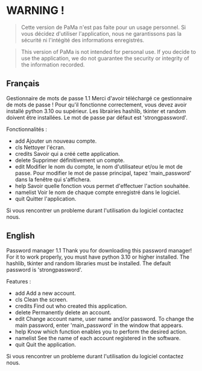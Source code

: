 # WARNING !

> Cette version de PaMa n'est pas faite pour un usage personnel.
> Si vous décidez d'utiliser l'application, nous ne garantissons pas la sécurité ni l'intégité des informations enregistrés.

> This version of PaMa is not intended for personal use.
> If you decide to use the application, we do not guarantee the security or integrity of the information recorded.

## Français
Gestionnaire de mots de passe 1.1
Merci d'avoir téléchargé ce gestionnaire de mots de passe !
Pour qu'il fonctionne correctement, vous devez avoir installé python 3.10 ou supérieur.
Les librairies hashlib, tkinter et random doivent être installées.
Le mot de passe par défaut est 'strongpassword'.

Fonctionnalités :
* add
Ajouter un nouveau compte.
* cls
Nettoyer l'écran.
* credits
Savoir qui a créé cette application.
* delete
Supprimer définitivement un compte.
* edit
Modifier le nom du compte, le nom d'utilisateur et/ou le mot de passe.
Pour modifier le mot de passe principal, tapez 'main_password' dans la fenêtre qui s'affichera.
* help
Savoir quelle fonction vous permet d'effectuer l'action souhaitée.
* namelist
Voir le nom de chaque compte enregistré dans le logiciel.
* quit
Quitter l'application.

Si vous rencontrer un probleme durant l'utilisation du logiciel contactez nous.

## English
Password manager 1.1
Thank you for downloading this password manager!
For it to work properly, you must have python 3.10 or higher installed.
The hashlib, tkinter and random libraries must be installed.
The default password is 'strongpassword'.

Features :
* add
Add a new account.
* cls
Clean the screen.
* credits
Find out who created this application.
* delete
Permanently delete an account.
* edit
Change account name, user name and/or password.
To change the main password, enter 'main_password' in the window that appears.
* help
Know which function enables you to perform the desired action.
* namelist
See the name of each account registered in the software.
* quit
Quit the application.

Si vous rencontrer un probleme durant l'utilisation du logiciel contactez nous.